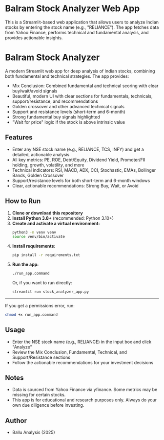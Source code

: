 # Balram Stock Analyzer Web App

This is a Streamlit-based web application that allows users to analyze Indian stocks by entering the stock name (e.g., "RELIANCE"). The app fetches data from Yahoo Finance, performs technical and fundamental analysis, and provides actionable insights.

# Balram Stock Analyzer

A modern Streamlit web app for deep analysis of Indian stocks, combining both fundamental and technical strategies. The app provides:

- Mix Conclusion: Combined fundamental and technical scoring with clear buy/wait/avoid signals
- Beautiful, modern UI with clear sections for fundamentals, technicals, support/resistance, and recommendations
- Golden crossover and other advanced technical signals
- Support and resistance levels (short-term and 6-month)
- Strong fundamental buy signals highlighted
- "Wait for price" logic if the stock is above intrinsic value

## Features
- Enter any NSE stock name (e.g., RELIANCE, TCS, INFY) and get a detailed, actionable analysis
- All key metrics: PE, ROE, Debt/Equity, Dividend Yield, Promoter/FII holding, growth, volatility, and more
- Technical indicators: RSI, MACD, ADX, CCI, Stochastic, EMAs, Bollinger Bands, Golden Crossover
- Support/resistance levels for both short-term and 6-month windows
- Clear, actionable recommendations: Strong Buy, Wait, or Avoid

## How to Run

1. **Clone or download this repository**
2. **Install Python 3.8+** (recommended: Python 3.10+)
3. **Create and activate a virtual environment:**
   ```sh
   python3 -m venv venv
   source venv/bin/activate
   ```
4. **Install requirements:**
   ```sh
   pip install -r requirements.txt
   ```
5. **Run the app:**
   ```sh
   ./run_app.command
   ```
   Or, if you want to run directly:
   ```sh
   streamlit run stock_analyzer_app.py
   ```

---

If you get a permissions error, run:
```sh
chmod +x run_app.command
```

## Usage
- Enter the NSE stock name (e.g., RELIANCE) in the input box and click "Analyze"
- Review the Mix Conclusion, Fundamental, Technical, and Support/Resistance sections
- Follow the actionable recommendations for your investment decisions

## Notes
- Data is sourced from Yahoo Finance via yfinance. Some metrics may be missing for certain stocks.
- This app is for educational and research purposes only. Always do your own due diligence before investing.

## Author
- Ballu Analysis (2025)
